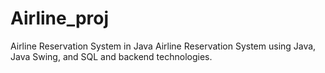 # Airline_proj
Airline Reservation System in Java
Airline Reservation System using Java, Java Swing, and SQL and backend technologies. 

